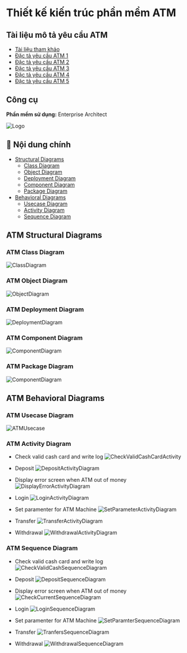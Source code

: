 # Thiết kế kiến trúc phần mềm ATM


## Tài liệu mô tả yêu cầu ATM 

 - [Tài liệu tham khảo](https://drive.google.com/file/d/1cs1f9EQElhQPUZzVbQnFvqmXkiR8rye9/view?usp=drive_link)
 - [Đặc tả yêu cầu ATM 1](https://drive.google.com/file/d/1HNXkqBZxeilL-FEZUlzPqt369XOJH1TR/view?usp=sharing)
 - [Đặc tả yêu cầu ATM 2](https://drive.google.com/file/d/17Nez_leAQzBumRjkwZrOB5-M1Nv1B-Ey/view?usp=sharing)
 - [Đặc tả yêu cầu ATM 3](https://drive.google.com/file/d/1ZZIkX9Tf85V0rgurDlcAlnimtAwT7VsK/view?usp=sharing)
 - [Đặc tả yêu cầu ATM 4](https://drive.google.com/file/d/1YxXTvNmqkuwARRYMWWB1evHCEAhYJpqQ/view?usp=sharing)
 - [Đặc tả yêu cầu ATM 5](https://drive.google.com/file/d/1Vb02jwB-F3D3MySpdL3DYmATk16cuoH4/view?usp=sharing)


 
## Công cụ

**Phần mềm sử dụng:** Enterprise Architect



![Logo](https://upload.wikimedia.org/wikipedia/de/3/3f/Enterprise-Architect-logo-med.jpg)

## 🚩 Nội dung chính
- [Structural Diagrams](#atm-structural-diagrams) 
  - [Class Diagram](#-atm-class-diagram)
  - [Object Diagram](#flags)
  - [Deployment Diagram](#flags)
  - [Component Diagram](#flags)
  - [Package Diagram](#flags)
- [Behavioral Diagrams](#usage)
  - [Usecase Diagram](#flags)
  - [Activity Diagram](#flags)
  - [Sequence Diagram](#flags)
  
## ATM Structural Diagrams
### ATM Class Diagram

![ClassDiagram](https://github.com/nguyenhieu1435/week1_lab1_softwarearchitecture/assets/70377398/0c25be94-fa0d-48e1-997d-f9b5b11fb6d3)

### ATM Object Diagram

![ObjectDiagram](https://github.com/nguyenhieu1435/week1_lab1_softwarearchitecture/assets/70377398/1eae0735-45ad-48bf-87fe-76298c8071e4)

### ATM Deployment Diagram

![DeploymentDiagram](https://github.com/nguyenhieu1435/week1_lab1_softwarearchitecture/assets/70377398/507d57be-49cc-4be0-aeae-3d1c918240fe)

### ATM Component Diagram

![ComponentDiagram](https://github.com/nguyenhieu1435/week1_lab1_softwarearchitecture/assets/70377398/c5016c9e-58be-40c2-b92b-c93ca67cada1)

### ATM Package Diagram

![ComponentDiagram](https://github.com/nguyenhieu1435/week1_lab1_softwarearchitecture/assets/70377398/7cc72d98-7f69-4eb4-92e8-51ed12d8d16d)

## ATM Behavioral Diagrams
### ATM Usecase Diagram

![ATMUsecase](https://github.com/nguyenhieu1435/week1_lab1_softwarearchitecture/assets/70377398/ce1428c0-e857-4a1d-8071-92fd4a3ff0f5)

### ATM Activity Diagram

- Check valid cash card and write log
![CheckValidCashCardActivity](https://github.com/nguyenhieu1435/week1_lab1_softwarearchitecture/assets/70377398/aeb99971-de5e-4085-bd07-32ab6ce3664c)

- Deposit
![DepositActivityDiagram](https://github.com/nguyenhieu1435/week1_lab1_softwarearchitecture/assets/70377398/493ea5cd-783b-40d8-ad79-18d7e91d721a)

- Display error screen when ATM out of money
![DisplayErrorActivityDiagram](https://github.com/nguyenhieu1435/week1_lab1_softwarearchitecture/assets/70377398/544df789-c048-4223-80ed-be20395dce79)

- Login
![LoginActivityDiagram](https://github.com/nguyenhieu1435/week1_lab1_softwarearchitecture/assets/70377398/5a5715da-27ab-4a71-a825-a91c7e78cfdf)

- Set paramenter for ATM Machine
![SetParameterActivityDiagram](https://github.com/nguyenhieu1435/week1_lab1_softwarearchitecture/assets/70377398/675255a9-15fe-4d74-aff9-1c0f62f03b9c)

- Transfer
![TransferActivityDiagram](https://github.com/nguyenhieu1435/week1_lab1_softwarearchitecture/assets/70377398/73d174b8-4ea1-41ba-b331-832225493fd7)

- Withdrawal
![WithdrawalActivityDiagram](https://github.com/nguyenhieu1435/week1_lab1_softwarearchitecture/assets/70377398/83f14cd7-4844-43d3-b5c8-bd38008f488d)

### ATM Sequence Diagram

- Check valid cash card and write log
![CheckValidCashSequenceDiagram](https://github.com/nguyenhieu1435/week1_lab1_softwarearchitecture/assets/70377398/f4d79e97-8ce9-4d34-a8da-7c7f0f7494a0)

- Deposit
![DepositSequenceDiagram](https://github.com/nguyenhieu1435/week1_lab1_softwarearchitecture/assets/70377398/d5e1558a-f5c1-405f-a171-24ee277b4d7a)

- Display error screen when ATM out of money
![CheckCurrentSequenceDiagram](https://github.com/nguyenhieu1435/week1_lab1_softwarearchitecture/assets/70377398/39d24690-7fee-49d4-a9e4-f35766e3d0c2)

- Login
![LoginSequenceDiagram](https://github.com/nguyenhieu1435/week1_lab1_softwarearchitecture/assets/70377398/bd02fefe-f813-411d-890d-6dddb03cbbc9)

- Set paramenter for ATM Machine
![SetParamterSequenceDiagram](https://github.com/nguyenhieu1435/week1_lab1_softwarearchitecture/assets/70377398/05c8a703-3fbe-4dda-a69f-222b2a2e7af5)

- Transfer
![TranfersSequenceDiagram](https://github.com/nguyenhieu1435/week1_lab1_softwarearchitecture/assets/70377398/a153dcad-0d85-49d9-8733-65fbc8d53eb9)

- Withdrawal
![WithdrawalSequenceDiagram](https://github.com/nguyenhieu1435/week1_lab1_softwarearchitecture/assets/70377398/40fba539-b1b8-4400-afa7-fe530963ea5e)
